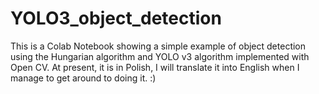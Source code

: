 # YOLO3_object_detection

This is a Colab Notebook showing a simple example of object detection using the Hungarian algorithm and YOLO v3 algorithm implemented with Open CV. At present, it is in Polish, I will translate it into English when I manage to get around to doing it. :)
